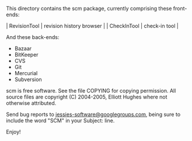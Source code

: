 This directory contains the scm package, currently comprising
these front-ends:

| RevisionTool | revision history browser |
| CheckInTool  | check-in tool            |

And these back-ends:

* Bazaar
* BitKeeper
* CVS
* Git
* Mercurial
* Subversion

scm is free software. See the file COPYING for copying permission.
All source files are copyright (C) 2004-2005, Elliott Hughes where not
otherwise attributed.

Send bug reports to jessies-software@googlegroups.com, being sure to include the
word "SCM" in your Subject: line.

Enjoy!
